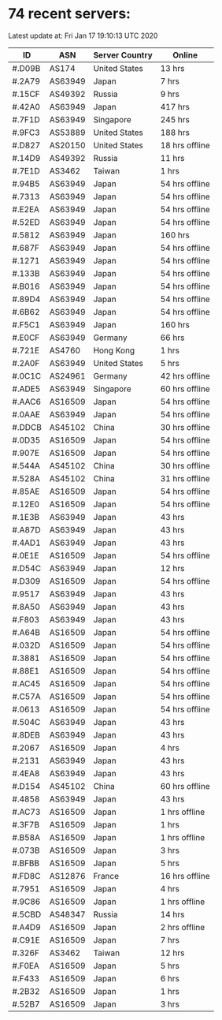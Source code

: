# 74 recent servers:

Latest update at: Fri Jan 17 19:10:13 UTC 2020

| ID | ASN | Server Country | Online |
| -- | --- | -------------- | ------ |
| #.D09B | AS174 | United States | 13 hrs |
| #.2A79 | AS63949 | Japan | 7 hrs |
| #.15CF | AS49392 | Russia | 9 hrs |
| #.42A0 | AS63949 | Japan | 417 hrs |
| #.7F1D | AS63949 | Singapore | 245 hrs |
| #.9FC3 | AS53889 | United States | 188 hrs |
| #.D827 | AS20150 | United States | 18 hrs offline |
| #.14D9 | AS49392 | Russia | 11 hrs |
| #.7E1D | AS3462 | Taiwan | 1 hrs |
| #.94B5 | AS63949 | Japan | 54 hrs offline |
| #.7313 | AS63949 | Japan | 54 hrs offline |
| #.E2EA | AS63949 | Japan | 54 hrs offline |
| #.52ED | AS63949 | Japan | 54 hrs offline |
| #.5812 | AS63949 | Japan | 160 hrs |
| #.687F | AS63949 | Japan | 54 hrs offline |
| #.1271 | AS63949 | Japan | 54 hrs offline |
| #.133B | AS63949 | Japan | 54 hrs offline |
| #.B016 | AS63949 | Japan | 54 hrs offline |
| #.89D4 | AS63949 | Japan | 54 hrs offline |
| #.6B62 | AS63949 | Japan | 54 hrs offline |
| #.F5C1 | AS63949 | Japan | 160 hrs |
| #.E0CF | AS63949 | Germany | 66 hrs |
| #.721E | AS4760 | Hong Kong | 1 hrs |
| #.2A0F | AS63949 | United States | 5 hrs |
| #.0C1C | AS24961 | Germany | 42 hrs offline |
| #.ADE5 | AS63949 | Singapore | 60 hrs offline |
| #.AAC6 | AS16509 | Japan | 54 hrs offline |
| #.0AAE | AS63949 | Japan | 54 hrs offline |
| #.DDCB | AS45102 | China | 30 hrs offline |
| #.0D35 | AS16509 | Japan | 54 hrs offline |
| #.907E | AS16509 | Japan | 54 hrs offline |
| #.544A | AS45102 | China | 30 hrs offline |
| #.528A | AS45102 | China | 31 hrs offline |
| #.85AE | AS16509 | Japan | 54 hrs offline |
| #.12E0 | AS16509 | Japan | 54 hrs offline |
| #.1E3B | AS63949 | Japan | 43 hrs |
| #.A87D | AS63949 | Japan | 43 hrs |
| #.4AD1 | AS63949 | Japan | 43 hrs |
| #.0E1E | AS16509 | Japan | 54 hrs offline |
| #.D54C | AS63949 | Japan | 12 hrs |
| #.D309 | AS16509 | Japan | 54 hrs offline |
| #.9517 | AS63949 | Japan | 43 hrs |
| #.8A50 | AS63949 | Japan | 43 hrs |
| #.F803 | AS63949 | Japan | 43 hrs |
| #.A64B | AS16509 | Japan | 54 hrs offline |
| #.032D | AS16509 | Japan | 54 hrs offline |
| #.3881 | AS16509 | Japan | 54 hrs offline |
| #.88E1 | AS16509 | Japan | 54 hrs offline |
| #.AC45 | AS16509 | Japan | 54 hrs offline |
| #.C57A | AS16509 | Japan | 54 hrs offline |
| #.0613 | AS16509 | Japan | 54 hrs offline |
| #.504C | AS63949 | Japan | 43 hrs |
| #.8DEB | AS63949 | Japan | 43 hrs |
| #.2067 | AS16509 | Japan | 4 hrs |
| #.2131 | AS63949 | Japan | 43 hrs |
| #.4EA8 | AS63949 | Japan | 43 hrs |
| #.D154 | AS45102 | China | 60 hrs offline |
| #.4858 | AS63949 | Japan | 43 hrs |
| #.AC73 | AS16509 | Japan | 1 hrs offline |
| #.3F7B | AS16509 | Japan | 1 hrs |
| #.B58A | AS16509 | Japan | 1 hrs offline |
| #.073B | AS16509 | Japan | 3 hrs |
| #.BFBB | AS16509 | Japan | 5 hrs |
| #.FD8C | AS12876 | France | 16 hrs offline |
| #.7951 | AS16509 | Japan | 4 hrs |
| #.9C86 | AS16509 | Japan | 1 hrs offline |
| #.5CBD | AS48347 | Russia | 14 hrs |
| #.A4D9 | AS16509 | Japan | 2 hrs offline |
| #.C91E | AS16509 | Japan | 7 hrs |
| #.326F | AS3462 | Taiwan | 12 hrs |
| #.F0EA | AS16509 | Japan | 5 hrs |
| #.F433 | AS16509 | Japan | 6 hrs |
| #.2B32 | AS16509 | Japan | 1 hrs |
| #.52B7 | AS16509 | Japan | 3 hrs |

